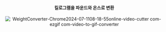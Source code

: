 <div align="center"> 

 #### 킬로그램을 파운드와 온스로 변환

![WeightConverter-Chrome2024-07-1108-18-55online-video-cutter com-ezgif com-video-to-gif-converter](https://github.com/Brelisa/JavaScript-Projects/assets/171533208/d168199f-8030-4b37-a44d-da86a3cc7e32)

</div>
